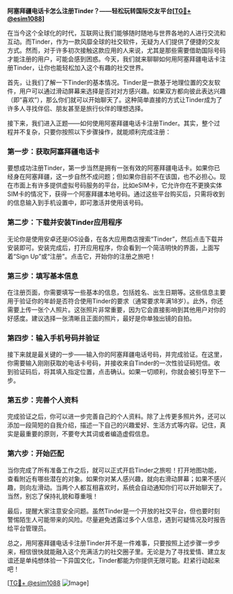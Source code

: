 **阿塞拜疆电话卡怎么注册Tinder？——轻松玩转国际交友平台[[TG💪+ @esim1088](https://t.me/s/esim1088)]**

在当今这个全球化的时代，互联网让我们能够随时随地与世界各地的人进行交流和互动。而Tinder，作为一款风靡全球的社交软件，无疑为人们提供了便捷的交友方式。然而，对于许多初次接触这款应用的人来说，尤其是那些需要借助国际号码才能注册的用户，可能会感到困惑。今天，我们就来聊聊如何用阿塞拜疆电话卡注册Tinder，让你也能轻松加入这个有趣的社交世界。

首先，让我们了解一下Tinder的基本情况。Tinder是一款基于地理位置的交友软件，用户可以通过滑动屏幕来选择是否对对方感兴趣。如果双方都向彼此表达兴趣（即“喜欢”），那么你们就可以开始聊天了。这种简单直接的方式让Tinder成为了许多人寻找伴侣、朋友甚至是旅行伙伴的理想选择。

接下来，我们进入正题——如何使用阿塞拜疆电话卡注册Tinder。其实，整个过程并不复杂，只要你按照以下步骤操作，就能顺利完成注册：

### 第一步：获取阿塞拜疆电话卡

要想成功注册Tinder，第一步当然是拥有一张有效的阿塞拜疆电话卡。如果你已经身在阿塞拜疆，这一步自然不成问题；但如果你目前不在该国，也不必担心。现在市面上有许多提供虚拟号码服务的平台，比如eSIM卡，它允许你在不更换实体SIM卡的情况下，获得一个阿塞拜疆本地号码。通过这些平台购买后，只需将收到的信息输入到手机设置中，即可激活并使用该号码。

### 第二步：下载并安装Tinder应用程序

无论你是使用安卓还是iOS设备，在各大应用商店搜索“Tinder”，然后点击下载并安装即可。安装完成后，打开应用程序，你会看到一个简洁明快的界面，上面写着“Sign Up”或“注册”。点击它，开始你的注册之旅吧！

### 第三步：填写基本信息

在注册页面，你需要填写一些基本的信息，包括姓名、出生日期等。这些信息主要用于验证你的年龄是否符合使用Tinder的要求（通常要求年满18岁）。此外，你还需要上传一张个人照片。这张照片非常重要，因为它会直接影响到其他用户对你的好感度。建议选择一张清晰且正面的照片，最好是你单独出镜的自拍。

### 第四步：输入手机号码并验证

接下来就是最关键的一步——输入你的阿塞拜疆电话号码，并完成验证。在这里，你需要输入刚刚获取的电话卡号码，并接收来自Tinder的一次性验证码短信。收到验证码后，将其填入指定位置，点击确认。如果一切顺利，你就会被引导至下一步。

### 第五步：完善个人资料

完成验证之后，你可以进一步完善自己的个人资料。除了上传更多照片外，还可以添加一段简短的自我介绍，描述一下自己的兴趣爱好、生活方式等内容。记住，真实是最重要的原则，不要夸大其词或者编造虚假信息。

### 第六步：开始匹配

当你完成了所有准备工作之后，就可以正式开启Tinder之旅啦！打开地图功能，查看附近有哪些潜在的对象。如果你对某人感兴趣，就向右滑动屏幕；如果不感兴趣，则向左滑动。当两个人都互相喜欢时，系统会自动通知你们可以开始聊天了。当然，别忘了保持礼貌和尊重哦！

最后，提醒大家注意安全问题。虽然Tinder是一个开放的社交平台，但也要时刻警惕陌生人可能带来的风险。尽量避免透露过多个人信息，遇到可疑情况及时报告给平台管理员。

总之，用阿塞拜疆电话卡注册Tinder并不是一件难事，只要按照上述步骤一步步来，相信很快就能融入这个充满活力的社交圈子里。无论是为了寻找爱情、建立友谊还是单纯想体验一下异国文化，Tinder都能为你提供无限可能。赶紧行动起来吧！

[[TG💪+ @esim1088](https://t.me/s/esim1088) ![Image](https://i.postimg.cc/4NQfJmqS/Snipaste-2025-05-13-00-14-12.png)]